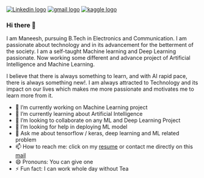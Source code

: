 [![Linkedin logo](https://encrypted-tbn0.gstatic.com/images?q=tbn:ANd9GcS8WXFyk7qK_5CEMl_4bUaUshC8KkNE-BwTeJ6IPh3d4RfYiLpj&usqp=CAU)](https://www.linkedin.com/in/maneesh06) 
[![gmail logo](https://encrypted-tbn0.gstatic.com/images?q=tbn:ANd9GcSOwW10AuNcKGM49JJUzAsV-XwNu3HQPuezRZu7Hf8&usqp=CAU)](maneesh06072000@gmal.com)
[![kaggle logo](https://encrypted-tbn0.gstatic.com/images?q=tbn:ANd9GcSmkthccQ16aA9YC8_NzM-7OyQqCAo70NNiLtvTajg&usqp=CAU)](https://www.kaggle.com/maneesh99)

### Hi there 👋

I am Maneesh, pursuing B.Tech in Electronics and Communication. I am passionate about technology and in its advancement for the betterment of the society. I am a self-taught Machine learning and Deep Learning passionate. Now working some different and advance project of Artificial Intelligence and Machine Learning.

I believe that there is always something to learn, and with AI rapid pace, there is always something new!. I am always attracted to Technology and its impact on our lives which makes me more passionate and motivates me to learn more from it.


- 🔭 I’m currently working on Machine Learning project
- 🌱 I’m currently learning about Artificial Intelligence
- 👯 I’m looking to collaborate on any ML and Deep Learning Project
- 🤔 I’m looking for help in deploying ML model
- 💬 Ask me about tensorflow / keras, deep learning and ML related problem
- 📫 How to reach me: click on my [resume](https://drive.google.com/drive/folders/1alygfwU6v9HBZ0578_0dF_6d3p0Rl81e?usp=sharing) or  contact me directly on this [mail](maneesh06072000@gmail.com)
- 😄 Pronouns: You can give one
- ⚡ Fun fact: I can work whole day without Tea

